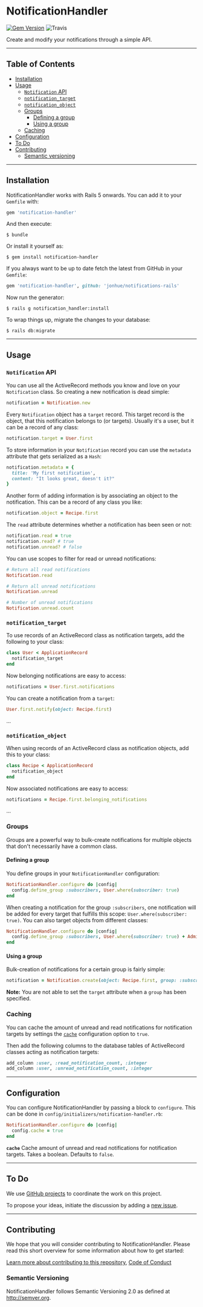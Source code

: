 # NotificationHandler

[![Gem Version](https://badge.fury.io/rb/notifications-handler.svg)](https://badge.fury.io/rb/notifications-handler) ![Travis](https://travis-ci.org/jonhue/notifications-rails.svg?branch=master)

Create and modify your notifications through a simple API.

---

## Table of Contents

* [Installation](#installation)
* [Usage](#usage)
  * [`Notification` API](#notification-api)
  * [`notification_target`](#notification_target)
  * [`notification_object`](#notification_object)
  * [Groups](#groups)
    * [Defining a group](#defining-a-group)
    * [Using a group](#using-a-group)
  * [Caching](#caching)
* [Configuration](#configuration)
* [To Do](#to-do)
* [Contributing](#contributing)
  * [Semantic versioning](#semantic-versioning)

---

## Installation

NotificationHandler works with Rails 5 onwards. You can add it to your `Gemfile` with:

```ruby
gem 'notification-handler'
```

And then execute:

    $ bundle

Or install it yourself as:

    $ gem install notification-handler

If you always want to be up to date fetch the latest from GitHub in your `Gemfile`:

```ruby
gem 'notification-handler', github: 'jonhue/notifications-rails'
```

Now run the generator:

    $ rails g notification_handler:install

To wrap things up, migrate the changes to your database:

    $ rails db:migrate

---

## Usage

### `Notification` API

You can use all the ActiveRecord methods you know and love on your `Notification` class. So creating a new notification is dead simple:

```ruby
notification = Notification.new
```

Every `Notification` object has a `target` record. This target record is the object, that this notification belongs to (or targets). Usually it's a user, but it can be a record of any class:

```ruby
notification.target = User.first
```

To store information in your `Notification` record you can use the `metadata` attribute that gets serialized as a `Hash`:

```ruby
notification.metadata = {
  title: 'My first notification',
  content: "It looks great, doesn't it?"
}
```

Another form of adding information is by associating an object to the notification. This can be a record of any class you like:

```ruby
notification.object = Recipe.first
```

The `read` attribute determines whether a notification has been seen or not:

```ruby
notification.read = true
notification.read? # true
notification.unread? # false
```

You can use scopes to filter for read or unread notifications:

```ruby
# Return all read notifications
Notification.read

# Return all unread notifications
Notification.unread

# Number of unread notifications
Notification.unread.count
```

### `notification_target`

To use records of an ActiveRecord class as notification targets, add the following to your class:

```ruby
class User < ApplicationRecord
  notification_target
end
```

Now belonging notifications are easy to access:

```ruby
notifications = User.first.notifications
```

You can create a notification from a `target`:

```ruby
User.first.notify(object: Recipe.first)
```

...

### `notification_object`

When using records of an ActiveRecord class as notification objects, add this to your class:

```ruby
class Recipe < ApplicationRecord
  notification_object
end
```

Now associated notifications are easy to access:

```ruby
notifications = Recipe.first.belonging_notifications
```

...

### Groups

Groups are a powerful way to bulk-create notifications for multiple objects that don't necessarily have a common class.

#### Defining a group

You define groups in your `NotificationHandler` configuration:

```ruby
NotificationHandler.configure do |config|
  config.define_group :subscribers, User.where(subscriber: true)
end
```

When creating a notification for the group `:subscribers`, one notification will be added for every target that fulfills this scope: `User.where(subscriber: true)`. You can also target objects from different classes:

```ruby
NotificationHandler.configure do |config|
  config.define_group :subscribers, User.where(subscriber: true) + Admin.all
end
```

#### Using a group

Bulk-creation of notifications for a certain group is fairly simple:

```ruby
notification = Notification.create(object: Recipe.first, group: :subscribers)
```

**Note:** You are not able to set the `target` attribute when a `group` has been specified.

### Caching

You can cache the amount of unread and read notifications for notification targets by settings the [`cache`](#configuration) configuration option to `true`.

Then add the following columns to the database tables of ActiveRecord classes acting as notification targets:

```ruby
add_column :user, :read_notification_count, :integer
add_column :user, :unread_notification_count, :integer
```

---

## Configuration

You can configure NotificationHandler by passing a block to `configure`. This can be done in `config/initializers/notification-handler.rb`:

```ruby
NotificationHandler.configure do |config|
  config.cache = true
end
```

**`cache`** Cache amount of unread and read notifications for notification targets. Takes a boolean. Defaults to `false`.

---

## To Do

We use [GitHub projects](https://github.com/jonhue/notifications-rails/projects/2) to coordinate the work on this project.

To propose your ideas, initiate the discussion by adding a [new issue](https://github.com/jonhue/notifications-rails/issues/new).

---

## Contributing

We hope that you will consider contributing to NotificationHandler. Please read this short overview for some information about how to get started:

[Learn more about contributing to this repository](https://github.com/jonhue/notifications-rails/blob/master/CONTRIBUTING.md), [Code of Conduct](https://github.com/jonhue/notifications-rails/blob/master/CODE_OF_CONDUCT.md)

### Semantic Versioning

NotificationHandler follows Semantic Versioning 2.0 as defined at http://semver.org.
